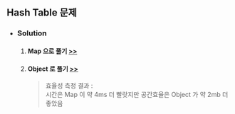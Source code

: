 ## Hash Table 문제

- ### Solution
    1. #### Map 으로 풀기 [>>](map.js)
    2. #### Object 로 풀기 [>>](object.js)

        > 효율성 측정 결과 :   
        > 시간은 Map 이 약 4ms 더 빨랏지만 
        > 공간효율은 Object 가 약 2mb 더 좋았음

